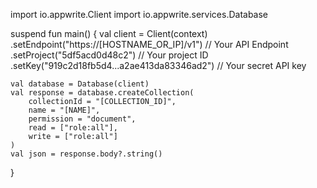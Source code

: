 import io.appwrite.Client
import io.appwrite.services.Database

suspend fun main() {
    val client = Client(context)
      .setEndpoint("https://[HOSTNAME_OR_IP]/v1") // Your API Endpoint
      .setProject("5df5acd0d48c2") // Your project ID
      .setKey("919c2d18fb5d4...a2ae413da83346ad2") // Your secret API key

    val database = Database(client)
    val response = database.createCollection(
        collectionId = "[COLLECTION_ID]",
        name = "[NAME]",
        permission = "document",
        read = ["role:all"],
        write = ["role:all"]
    )
    val json = response.body?.string()
}